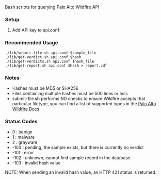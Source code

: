 Bash scripts for querying Palo Alto Wildfire API

### Setup
1. Add API key to api.conf:

### Recommended Usage
```
./lib/submit-file.sh api.conf $sample_file
./lib/get-verdict.sh api.conf $hash
./lib/get-verdicts.sh api.conf $hash_file
./lib/get-report.sh api.conf $hash > report.pdf
```
### Notes
- Hashes must be MD5 or SHA256   
- Files containing multiple hashes must be 500 lines or less  
- submit-file.sh performs NO checks to ensure Wildfire accepts that particular filetype, you can find a list of supported types in the [Palo Alto Wildfire Docs](https://www.paloaltonetworks.com/documentation/80/wildfire/wf_admin/wildfire-overview/wildfire-concepts/file-analysis)

### Status Codes
- 0 : benign
- 1 : malware
- 2 : grayware
- -100 : pending, the sample exists, but there is currently no verdict
- -101 : error
- -102 : unknown, cannot find sample record in the database
- -103 : invalid hash value  

NOTE: When sending an invalid hash value, an HTTP 421 status is returned.
